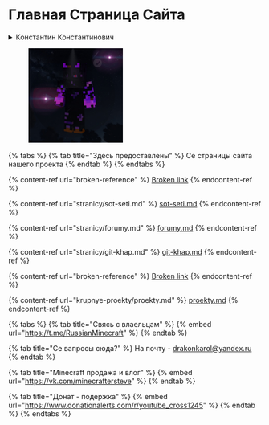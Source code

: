 # Главная Страница  Сайта

<details>

<summary>                                                   Константин Константинович</summary>

Владелец сайта и владелец крупных проектов которые предоставлены на Официальном сайте

</details>

<figure><img src=".gitbook/assets/4JIqIsGbsvA.jpg" alt="" width="188"><figcaption></figcaption></figure>

{% tabs %}
{% tab title="Здесь предоставлены" %}
Се страницы сайта нашего проекта
{% endtab %}
{% endtabs %}

{% content-ref url="broken-reference" %}
[Broken link](broken-reference)
{% endcontent-ref %}

{% content-ref url="stranicy/sot-seti.md" %}
[sot-seti.md](stranicy/sot-seti.md)
{% endcontent-ref %}

{% content-ref url="stranicy/forumy.md" %}
[forumy.md](stranicy/forumy.md)
{% endcontent-ref %}

{% content-ref url="stranicy/git-khap.md" %}
[git-khap.md](stranicy/git-khap.md)
{% endcontent-ref %}

{% content-ref url="broken-reference" %}
[Broken link](broken-reference)
{% endcontent-ref %}

{% content-ref url="krupnye-proekty/proekty.md" %}
[proekty.md](krupnye-proekty/proekty.md)
{% endcontent-ref %}

{% tabs %}
{% tab title="Свясь с влаельцам" %}
{% embed url="https://t.me/RussianMinecraft" %}
{% endtab %}

{% tab title="Се вапросы сюда?" %}
На почту - drakonkarol@yandex.ru
{% endtab %}

{% tab title="Minecraft продажа и влог" %}
{% embed url="https://vk.com/minecraftersteve" %}
{% endtab %}

{% tab title="Донат - подержка" %}
{% embed url="https://www.donationalerts.com/r/youtube_cross1245" %}
{% endtab %}
{% endtabs %}
